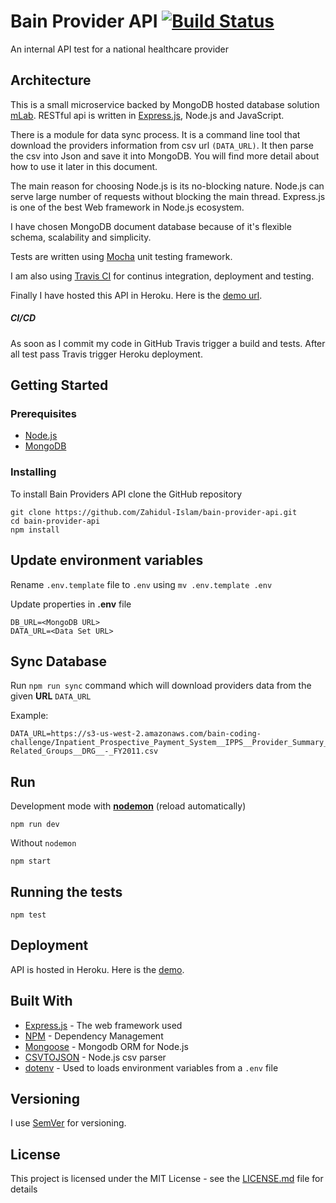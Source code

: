 # Bain Provider API [![Build Status](https://travis-ci.org/Zahidul-Islam/bain-provider-api.svg?branch=master)](https://travis-ci.org/Zahidul-Islam/bain-provider-api)

An internal API test for a national healthcare provider

## Architecture

This is a small microservice backed by MongoDB hosted database solution [mLab](https://mlab.com). RESTful api is written in [Express.js](https://expressjs.com/), Node.js and JavaScript.

There is a module for data sync process. It is a command line tool that download the providers information from csv url ```(DATA_URL)```. It then parse the csv into Json and save it into MongoDB. You will find more detail about how to use it later in this document.

The main reason for choosing Node.js is its no-blocking nature. Node.js can serve large number of requests without blocking the main thread. Express.js is one of the best Web framework in Node.js ecosystem.

I have chosen MongoDB document database because of it's flexible schema, scalability and simplicity.

Tests are written using [Mocha](https://mochajs.org/) unit testing framework.

I am also using [Travis CI](https://travis-ci.org) for continus integration, deployment and testing. 

Finally I have hosted this API in Heroku. Here is the [demo url](https://bain-provider-api.herokuapp.com/).

##### CI/CD

As soon as I commit my code in GitHub Travis trigger a build and tests. After all test pass Travis trigger Heroku deployment.

## Getting Started

### Prerequisites

- [Node.js](https://nodejs.org/en/download/)
- [MongoDB](https://www.mongodb.com/download-center?jmp=nav#community)

### Installing

To install Bain Providers API clone the GitHub repository

```
git clone https://github.com/Zahidul-Islam/bain-provider-api.git
cd bain-provider-api
npm install
```

## Update environment variables

Rename ```.env.template``` file to ```.env``` using ```mv .env.template .env```

Update properties in **.env** file

```
DB_URL=<MongoDB URL>
DATA_URL=<Data Set URL>
```

## Sync Database

Run ```npm run sync``` command which will download providers data from the given **URL** ```DATA_URL```

Example:

```
DATA_URL=https://s3-us-west-2.amazonaws.com/bain-coding-challenge/Inpatient_Prospective_Payment_System__IPPS__Provider_Summary_for_the_Top_100_Diagnosis-Related_Groups__DRG__-_FY2011.csv
```

## Run

Development mode with **[nodemon](https://nodemon.io/)** (reload automatically)

```
npm run dev
```
Without ```nodemon```

```
npm start
```

## Running the tests

```
npm test
```

## Deployment

API is hosted in Heroku. Here is the [demo](https://bain-provider-api.herokuapp.com).

## Built With

* [Express.js](https://expressjs.com/) - The web framework used
* [NPM](https://www.npmjs.com/) - Dependency Management
* [Mongoose](http://mongoosejs.com/) - Mongodb ORM for Node.js
* [CSVTOJSON](https://github.com/Keyang/node-csvtojson) - Node.js csv parser
* [dotenv](https://rometools.github.io/rome/) - Used to loads environment variables from a ```.env``` file

## Versioning

I use [SemVer](http://semver.org/) for versioning.

## License

This project is licensed under the MIT License - see the [LICENSE.md](LICENSE.md) file for details
